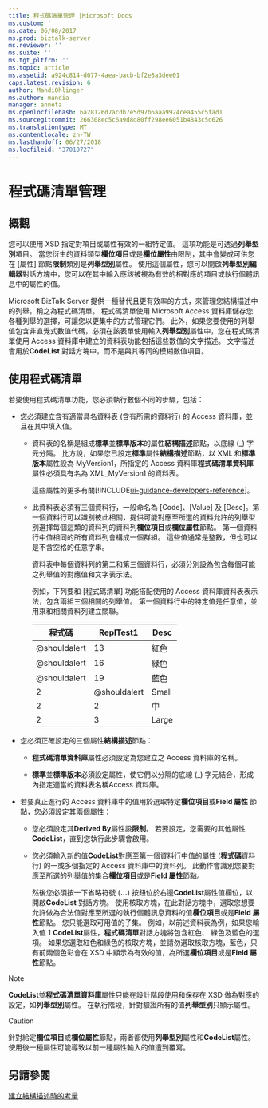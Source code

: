 ```yaml
---
title: 程式碼清單管理 |Microsoft Docs
ms.custom: ''
ms.date: 06/08/2017
ms.prod: biztalk-server
ms.reviewer: ''
ms.suite: ''
ms.tgt_pltfrm: ''
ms.topic: article
ms.assetid: a924c814-d077-4aea-bacb-bf2e8a3dee01
caps.latest.revision: 6
author: MandiOhlinger
ms.author: mandia
manager: anneta
ms.openlocfilehash: 6a28126d7acdb7e5d97b6aaa9924cea455c5fad1
ms.sourcegitcommit: 266308ec5c6a9d8d80ff298ee6051b4843c5d626
ms.translationtype: MT
ms.contentlocale: zh-TW
ms.lasthandoff: 06/27/2018
ms.locfileid: "37010727"
---
```

# <a name="code-list-management"></a>程式碼清單管理

## <a name="overview"></a>概觀
您可以使用 XSD 指定對項目或屬性有效的一組特定值。 這項功能是可透過**列舉型別**項目。 當您衍生的資料類型**欄位項目**或是**欄位屬性**由限制，其中會變成可供您在 [屬性] 節點**限制**類別是**列舉型別**屬性。 使用這個屬性，您可以開啟**列舉型別編輯器**對話方塊中，您可以在其中輸入應該被視為有效的相對應的項目或執行個體訊息中的屬性的值。  

 Microsoft BizTalk Server 提供一種替代且更有效率的方式，來管理您結構描述中的列舉，稱之為程式碼清單。 程式碼清單使用 Microsoft Access 資料庫儲存您各種列舉的選擇，可讓您以更集中的方式管理它們。 此外，如果您要使用的列舉值包含非直覺式數值代碼，必須在該表單使用輸入**列舉型別**屬性中，您在程式碼清單使用 Access 資料庫中建立的資料表功能包括這些數值的文字描述。 文字描述會用於**CodeList**  對話方塊中，而不是與其等同的模糊數值項目。  

## <a name="use-the-code-list"></a>使用程式碼清單  
 若要使用程式碼清單功能，您必須執行數個不同的步驟，包括：  

- 您必須建立含有適當具名資料表 (含有所需的資料行) 的 Access 資料庫，並且在其中填入值。  

  - 資料表的名稱是組成**標準**並**標準版本**的屬性**結構描述**節點，以底線 (_) 字元分隔。 比方說，如果您已設定**標準**屬性**結構描述**節點，以 XML 和**標準版本**屬性設為 MyVersion1，所指定的 Access 資料庫**程式碼清單資料庫**屬性必須具有名為 XML_MyVersion1 的資料表。  

    這些屬性的更多有關[!INCLUDE[ui-guidance-developers-reference](../includes/ui-guidance-developers-reference.md)]。

  - 此資料表必須有三個資料行，一般命名為 [Code]、[Value] 及 [Desc]。第一個資料行可以識別彼此相關，提供可能對應至所選的資料允許的列舉型別選擇每個這類的資料列的資料列**欄位項目**或**欄位屬性**節點。 第一個資料行中值相同的所有資料列會構成一個群組。 這些值通常是整數，但也可以是不含空格的任意字串。  

     資料表中每個資料列的第二和第三個資料行，必須分別設為包含每個可能之列舉值的對應值和文字表示法。  

     例如，下列要和 [程式碼清單] 功能搭配使用的 Access 資料庫資料表表示法，包含兩組三個相關的列舉值。 第一個資料行中的特定值是任意值，並用來和相關資料列建立關聯。  


    | 程式碼 | ReplTest1 |  Desc  |
    |------|-------|--------|
    |  @shouldalert   |  13   |  紅色   |
    |  @shouldalert   |  16   | 綠色  |
    |  @shouldalert   |  19   |  藍色  |
    |  2   |   @shouldalert   | Small  |
    |  2   |   2   | 中 |
    |  2   |   3   | Large  |


- 您必須正確設定的三個屬性**結構描述**節點：  

  -   **程式碼清單資料庫**屬性必須設定為您建立之 Access 資料庫的名稱。  

  -   **標準**並**標準版本**必須設定屬性，使它們以分隔的底線 (_) 字元結合，形成內指定適當的資料表名稱Access 資料庫。  

- 若要真正進行的 Access 資料庫中的值用於選取特定**欄位項目**或**Field 屬性** 節點，您必須設定其兩個屬性：  

  -   您必須設定其**Derived By**屬性設**限制**。 若要設定，您需要的其他屬性**CodeList**，直到您執行此步驟會啟用。  

  -   您必須輸入新的值**CodeList**對應至第一個資料行中值的屬性 (**程式碼**資料行) 的一或多個指定的 Access 資料庫中的資料列。 此動作會識別您要對應至所選的列舉值的集合**欄位項目**或是**Field 屬性**節點。  

       然後您必須按一下省略符號 (**...**) 按鈕位於右邊**CodeList**屬性值欄位，以開啟**CodeList**  對話方塊。 使用核取方塊，在此對話方塊中，選取您想要允許做為合法值對應至所選的執行個體訊息資料的值**欄位項目**或是**Field 屬性**節點。 您只能選取可用值的子集。 例如，以前述資料表為例，如果您輸入值 1 **CodeList**屬性，**程式碼清單**對話方塊將包含紅色、 綠色及藍色的選項。 如果您選取紅色和綠色的核取方塊，並請勿選取核取方塊，藍色，只有前兩個色彩會在 XSD 中顯示為有效的值，為所選**欄位項目**或是**Field 屬性**節點。  

> [!NOTE]
>  **CodeList**並**程式碼清單資料庫**屬性只能在設計階段使用和保存在 XSD 做為對應的設定，如**列舉型別**屬性。 在執行階段，針對驗證所有的值**列舉型別**只顯示屬性。  

> [!CAUTION]
>  針對給定**欄位項目**或**欄位屬性**節點，兩者都使用**列舉型別**屬性和**CodeList**屬性。 使用後一種屬性可能導致以前一種屬性輸入的值遭到覆寫。  

## <a name="see-also"></a>另請參閱  
 [建立結構描述時的考量](../core/considerations-when-creating-schemas.md)